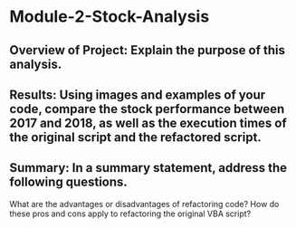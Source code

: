# Module-2-Stock-Analysis

## Overview of Project: Explain the purpose of this analysis.
## Results: Using images and examples of your code, compare the stock performance between 2017 and 2018, as well as the execution times of the original script and the refactored script.
## Summary: In a summary statement, address the following questions.
What are the advantages or disadvantages of refactoring code?
How do these pros and cons apply to refactoring the original VBA script?

